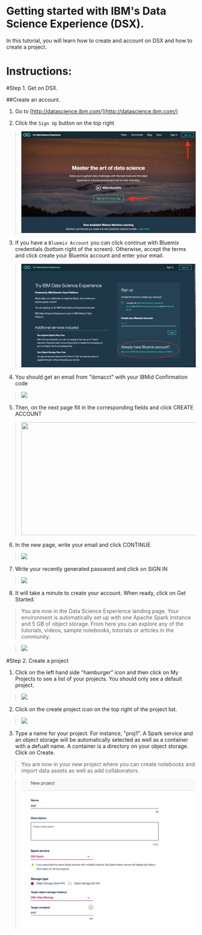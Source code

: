 # Getting started with IBM's Data Science Experience (DSX).
In this tutorial, you will learn how to create and account on DSX and how to create a project.

# Instructions:

#Step 1. Get on DSX.

##Create an account.

1.  Go to [http://datascience.ibm.com/](http://datascience.ibm.com/)

2.  Click the `Sign Up` button on the top right

>  <img src="https://github.com/IBMDataScience/word2vec/blob/master/images/sign-up.png"/>

3. If you have a `Bluemix Account` you can click continue with Bluemix credentials (bottom right of the screen). Otherwise, accept the terms and click create your Bluemix account and enter your email.

>  <img src="https://github.com/IBMDataScience/word2vec/blob/master/images/create-account.png"/>

4. You should get an email from "ibmacct" with your IBMid Confirmation code

 >  <img src="https://github.com/IBMDataScience/word2vec/blob/master/images/confirmation-code.png"/>

5. Then, on the next page fill in the corresponding fields and click CREATE ACCOUNT 

 > <img src="https://github.com/ibmdataworks/datafirst/blob/master/appdeveloper/media/image3.png" width="624" height="300" />

6. In the new page, write your email and click CONTINUE

 >  <img src="https://github.com/IBMDataScience/word2vec/blob/master/images/enter-email.png"/>

7. Write your recently generated password and click on SIGN IN

 >  <img src="https://github.com/IBMDataScience/word2vec/blob/master/images/enter-password.png"/>

8. It will take a minute to create your account. When ready, click on Get Started.

 > You are now in the Data Science Experience landing page. Your environment is automatically set up with one Apache Spark instance and 5 GB of object storage. From here you can explore any of the tutorials, videos, sample notebooks, totorials or articles in the community.

>  <img src="https://github.com/IBMDataScience/word2vec/blob/master/images/landing.png"/>

#Step 2. Create a project 

1. Click on the left hand side "hamburger" icon and then click on My Projects to see a list of your projects. You should only see a default project.

 >  <img src="https://github.com/IBMDataScience/word2vec/blob/master/images/my-projects.png"/>

2. Click on the create project icon on the top right of the project list. 

 >  <img src="https://github.com/IBMDataScience/word2vec/blob/master/images/create-new-project.png"/>

3. Type a name for your project. For instance, "proj1". A Spark service and an object storage will be automatically selected as well as a container with a defualt name. A container is a directory on your object storage. Click on Create.

 > You are now in your new project where you can create notebooks and import data assets as well as add collaborators.

 >  <img src="https://github.com/IBMDataScience/word2vec/blob/master/images/new-project.png"/>
